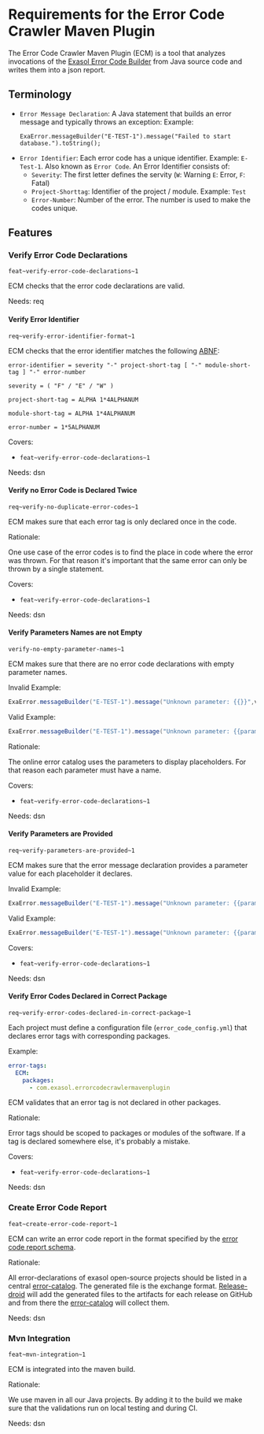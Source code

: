 # Requirements for the Error Code Crawler Maven Plugin

The Error Code Crawler Maven Plugin (ECM) is a tool that analyzes invocations of the [Exasol Error Code Builder](https://github.com/exasol/error-reporting-java/) from Java source code and writes them into a json report.

## Terminology

* `Error Message Declaration`: A Java statement that builds an error message and typically throws an exception:
  Example:
  ```
  ExaError.messageBuilder("E-TEST-1").message("Failed to start database.").toString();
  ```
* `Error Identifier`: Each error code has a unique identifier. Example: `E-Test-1`. Also known as `Error Code`. An Error Identifier consists of:
    * `Severity`: The first letter defines the servity (`W`: Warning `E`: Error, `F`: Fatal)
    * `Project-Shorttag`: Identifier of the project / module. Example: `Test`
    * `Error-Number`: Number of the error. The number is used to make the codes unique.

## Features

### Verify Error Code Declarations

`feat~verify-error-code-declarations~1`

ECM checks that the error code declarations are valid.

Needs: req

#### Verify Error Identifier

`req~verify-error-identifier-format~1`

ECM checks that the error identifier matches the following [ABNF](https://en.wikipedia.org/wiki/Augmented_Backus%E2%80%93Naur_form):

```abnf
error-identifier = severity "-" project-short-tag [ "-" module-short-tag ] "-" error-number
 
severity = ( "F" / "E" / "W" )
 
project-short-tag = ALPHA 1*4ALPHANUM
 
module-short-tag = ALPHA 1*4ALPHANUM
 
error-number = 1*5ALPHANUM
```

Covers:

* `feat~verify-error-code-declarations~1`

Needs: dsn

#### Verify no Error Code is Declared Twice

`req~verify-no-duplicate-error-codes~1`

ECM makes sure that each error tag is only declared once in the code.

Rationale:

One use case of the error codes is to find the place in code where the error was thrown. For that reason it's important that the same error can only be thrown by a single statement.

Covers:

* `feat~verify-error-code-declarations~1`

Needs: dsn

#### Verify Parameters Names are not Empty

`verify-no-empty-parameter-names~1`

ECM makes sure that there are no error code declarations with empty parameter names.

Invalid Example:

```java
ExaError.messageBuilder("E-TEST-1").message("Unknown parameter: {{}}",value).toString();
```

Valid Example:

```java
ExaError.messageBuilder("E-TEST-1").message("Unknown parameter: {{parameter name}}",value).toString();
```

Rationale:

The online error catalog uses the parameters to display placeholders. For that reason each parameter must have a name.

Covers:

* `feat~verify-error-code-declarations~1`

Needs: dsn

#### Verify Parameters are Provided

`req~verify-parameters-are-provided~1`

ECM makes sure that the error message declaration provides a parameter value for each placeholder it declares.

Invalid Example:

```java
ExaError.messageBuilder("E-TEST-1").message("Unknown parameter: {{parameter name}}").toString();
```

Valid Example:

```java
ExaError.messageBuilder("E-TEST-1").message("Unknown parameter: {{parameter name}}",value).toString();
```

Covers:

* `feat~verify-error-code-declarations~1`

Needs: dsn

#### Verify Error Codes Declared in Correct Package

`req~verify-error-codes-declared-in-correct-package~1`

Each project must define a configuration file (`error_code_config.yml`) that declares error tags with corresponding packages.

Example:

```yml
error-tags:
  ECM:
    packages:
      - com.exasol.errorcodecrawlermavenplugin
```

ECM validates that an error tag is not declared in other packages.

Rationale:

Error tags should be scoped to packages or modules of the software. If a tag is declared somewhere else, it's probably a mistake.

Covers:

* `feat~verify-error-code-declarations~1`

Needs: dsn

### Create Error Code Report

`feat~create-error-code-report~1`

ECM can write an error code report in the format specified by the [error code report schema](https://github.com/exasol/schemas/blob/main/error_code_report-0.1.0.json).

Rationale:

All error-declarations of exasol open-source projects should be listed in a central [error-catalog](https://github.com/exasol/error-catalog). The generated file is the exchange format. [Release-droid](https://github.com/release-droid/) will add the generated files to the artifacts for each release on GitHub and from there the [error-catalog](https://github.com/exasol/error-catalog) will collect them.

Needs: dsn

### Mvn Integration

`feat~mvn-integration~1`

ECM is integrated into the maven build.

Rationale:

We use maven in all our Java projects. By adding it to the build we make sure that the validations run on local testing and during CI.

Needs: dsn



